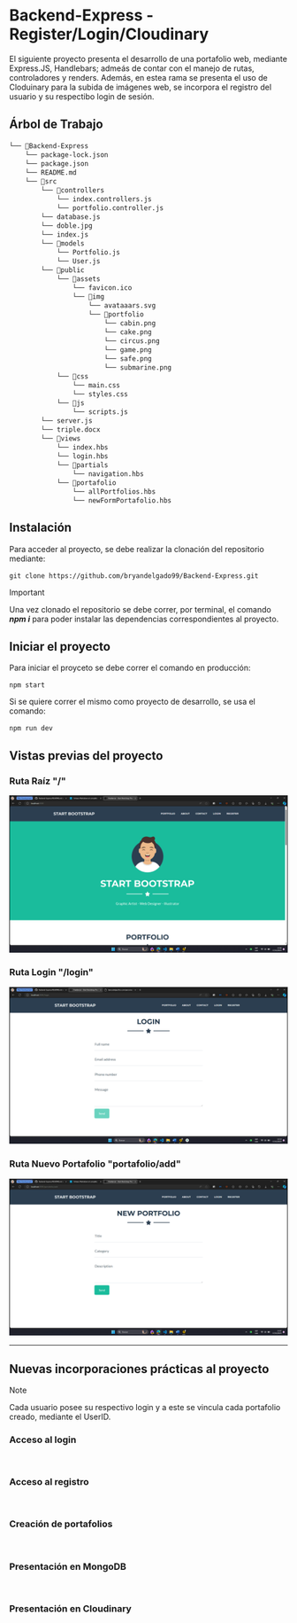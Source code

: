 # Backend-Express - Register/Login/Cloudinary

El siguiente proyecto presenta el desarrollo de una portafolio web, mediante Express.JS, Handlebars; admeás de contar con el manejo de rutas, controladores y renders. Además, en estea rama se presenta el uso de Cloduinary para la subida de imágenes web, se incorpora el registro del usuario y su respectibo login de sesión. 

## Árbol de Trabajo
```
└── 📁Backend-Express
    └── package-lock.json
    └── package.json
    └── README.md
    └── 📁src
        └── 📁controllers
            └── index.controllers.js
            └── portfolio.controller.js
        └── database.js
        └── doble.jpg
        └── index.js
        └── 📁models
            └── Portfolio.js
            └── User.js
        └── 📁public
            └── 📁assets
                └── favicon.ico
                └── 📁img
                    └── avataaars.svg
                    └── 📁portfolio
                        └── cabin.png
                        └── cake.png
                        └── circus.png
                        └── game.png
                        └── safe.png
                        └── submarine.png
            └── 📁css
                └── main.css
                └── styles.css
            └── 📁js
                └── scripts.js
        └── server.js
        └── triple.docx
        └── 📁views
            └── index.hbs
            └── login.hbs
            └── 📁partials
                └── navigation.hbs
            └── 📁portafolio
                └── allPortfolios.hbs
                └── newFormPortafolio.hbs
```

## Instalación
Para acceder al proyecto, se debe realizar la clonación del repositorio mediante:
~~~
git clone https://github.com/bryandelgado99/Backend-Express.git
~~~
> [!IMPORTANT]
> Una vez clonado el repositorio se debe correr, por terminal, el comando *__npm i__* para poder instalar las dependencias correspondientes al proyecto.

## Iniciar el proyecto
Para iniciar el proyceto se debe correr el comando en producción:
~~~
npm start
~~~

Si se quiere correr el mismo como proyecto de desarrollo, se usa el comando:
~~~
npm run dev
~~~

## Vistas previas del proyecto
### Ruta Raíz "/"
![](https://github.com/bryandelgado99/Backend-Express/blob/d18646c77b32a0b02208802c4ce19f70fb7b467c/images/home.png)

### Ruta Login "/login"
![](https://github.com/bryandelgado99/Backend-Express/blob/a8e4ba9490d12b4e127a9dff32591d42e0af4785/images/login.png)

### Ruta Nuevo Portafolio "portafolio/add"
![](https://github.com/bryandelgado99/Backend-Express/blob/c0686430a1fe1b5b20c2c33da8ac8c14ca0ed1b5/images/new_folio.png)

---

## Nuevas incorporaciones prácticas al proyecto

> [!NOTE]
> Cada usuario posee su respectivo login y a este se vincula cada portafolio creado, mediante el UserID.

### Acceso al login
![]()

### Acceso al registro
![]()

### Creación de portafolios
![]()

### Presentación en MongoDB
![]()

### Presentación en Cloudinary
![]()